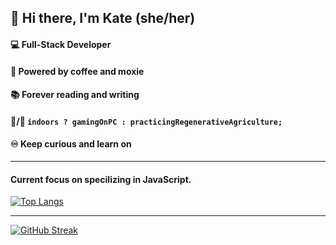 ## :vulcan_salute: Hi there, I'm Kate (she/her) 

#### :computer: Full-Stack Developer
#### :battery: Powered by coffee and moxie 
#### :books: Forever reading and writing
#### :space_invader:/:ear_of_rice: ``` indoors ? gamingOnPC : practicingRegenerativeAgriculture; ```
#### :infinity: Keep curious and learn on

<!-- 	:electron: :atom: -->
<hr/>

#### Current focus on specilizing in JavaScript.

[![Top Langs](https://github-readme-stats.vercel.app/api/top-langs/?username=KateLockhart&layout=compact)](https://github.com/anuraghazra/github-readme-stats)

<hr/>

[![GitHub Streak](https://github-readme-streak-stats.herokuapp.com?user=KateLockhart&theme=github-dark&date_format=M%20j%5B%2C%20Y%5D&fire=DD2727&currStreakNum=DDCD00&sideNums=DDCD00&border=3473DD&ring=3473DD)](https://git.io/streak-stats)
<!-- ![Linked In Logo to Redirect to Kate's LinkedIn Profile](http://www.w3.org/2000/svg) -->
<!--
**KateLockhart/KateLockhart** is a ✨ _special_ ✨ repository because its `README.md` (this file) appears on your GitHub profile.

Here are some ideas to get you started:

- 🔭 I’m currently working on ...
- 🌱 I’m currently learning ...
- 👯 I’m looking to collaborate on ...
- 🤔 I’m looking for help with ...
- 💬 Ask me about ...
- 📫 How to reach me: ...
- 😄 Pronouns: ...
- ⚡ Fun fact: ...
-->
